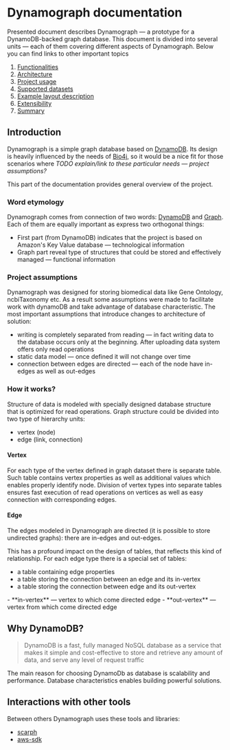 # Dynamograph documentation

Presented document describes Dynamograph — a prototype for a DynamoDB-backed graph database.
This document is divided into several units — each of them covering different aspects of Dynamograph. Below you can find links to other important topics

1. [Functionalities][6]
2. [Architecture][7]
3. [Project usage][8]
4. [Supported datasets][9]
5. [Example layout description][10]
6. [Extensibility][11]
7. [Summary][12]

## Introduction

Dynamograph is a simple graph database based on [DynamoDB][1]. Its design is heavily influenced by the needs of [Bio4j](http://bio4j.com), so it would be a nice fit for those scenarios where _TODO explain/link to these particular needs — project assumptions?_

This part of the documentation provides general overview of the project.

### Word etymology

Dynamograph comes from connection of two words: [DynamoDB][1] and [Graph][2]. Each of them are equally important as express two orthogonal things:
 - First part (from DynamoDB) indicates that the project is based on Amazon's Key Value database — technological information
 - Graph part reveal type of structures that could be stored and effectively managed — functional information

### Project assumptions

Dynamograph was designed for storing biomedical data like Gene Ontology, ncbiTaxonomy etc. As a result some assumptions were made to facilitate work with dynamoDB and take advantage of database characteristic.
The most important assumptions that introduce changes to architecture of solution:
- writing is completely separated from reading — in fact writing data to the database occurs only at the beginning. After uploading data system offers only read operations
- static data model — once defined it will not change over time
- connection between edges are directed — each of the node have in-edges as well as out-edges

### How it works?

Structure of data is modeled with specially designed database structure that is optimized for read operations.
Graph structure could be divided into two type of hierarchy units:
  - vertex (node)
  - edge (link, connection)

#### Vertex

For each type of the vertex defined in graph dataset there is separate table. Such table contains vertex properties as well as additional values which enables properly identify node.
Division of vertex types into separate tables ensures fast execution of read operations on vertices as well as easy connection with corresponding edges.

#### Edge

The edges modeled in Dynamograph are directed (it is possible to store undirected graphs): there are in-edges and out-edges.

This has a profound impact on the design of tables, that reflects this kind of relationship. For each edge type there is a special set of tables:

- a table containing edge properties
- a table storing the connection between an edge and its in-vertex
- a table storing the connection between edge and its out-vertex

<aside class="notice">
- **in-vertex** — vertex to which come directed edge
- **out-vertex** — vertex from which come directed edge
</aside>

## Why DynamoDB?

> DynamoDB is a fast, fully managed NoSQL database as a service that makes it simple and cost-effective to store and retrieve any amount of data, and serve any level of request traffic

The main reason for choosing DynamoDb as database is scalability and performance. Database characteristics enables building powerful solutions.


## Interactions with other tools

Between others Dynamograph uses these tools and libraries:

- [scarph][4]
- [aws-sdk][5]

[1]: http://aws.amazon.com/dynamodb/
[2]: http://en.wikipedia.org/wiki/Graph_(mathematics)
[4]: https://github.com/ohnosequences/scarph/
[5]: https://github.com/aws/aws-sdk-java
[6]: Functionalities.md
[7]: Architecture.md
[8]: Usage.md
[9]: Datasets.md
[10]: GoTableLayout.md
[11]: Extensibility.md
[12]: Summary.md
